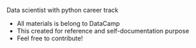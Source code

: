 Data scientist with python career track 

- All materials is belong to DataCamp
- This created for reference and self-documentation purpose
- Feel free to contribute!

